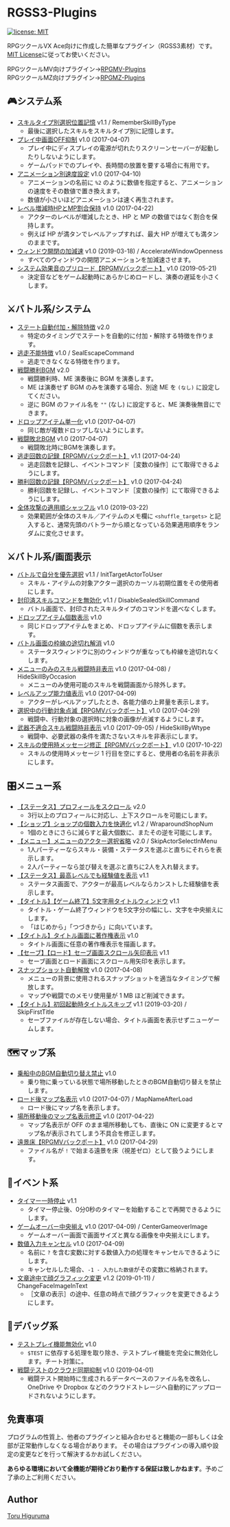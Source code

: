 # RGSS3-Plugins
[![license: MIT](https://img.shields.io/badge/license-MIT-blue.svg)](/LICENSE)

RPGツクールVX Ace向けに作成した簡単なプラグイン（RGSS3素材）です。
[MIT License](/LICENSE)に従ってお使いください。

RPGツクールMV向けプラグイン→[RPGMV-Plugins](https://git.io/tmv)  
RPGツクールMZ向けプラグイン→[RPGMZ-Plugins](https://github.com/neofuji/RPGMZ-Plugins)

## 🎮システム系
- [スキルタイプ別選択位置記憶](/system/last_skill.rb) v1.1 / RememberSkillByType
  - 最後に選択したスキルをスキルタイプ別に記憶します。
- [プレイ中画面OFF抑制](/system/display_required.rb) v1.0 (2017-04-07)
  - プレイ中にディスプレイの電源が切れたりスクリーンセーバーが起動したりしないようにします。
  - ゲームパッドでのプレイや、長時間の放置を要する場合に有用です。
- [アニメーション別速度設定](/system/animation_rate.rb) v1.0 (2017-04-10)
  - アニメーションの名前に `%2` のように数値を指定すると、アニメーションの速度をその数値で置き換えます。
  - 数値が小さいほどアニメーションは速く再生されます。
- [レベル増減時HPとMP割合保持](/system/preserve_mhp.rb) v1.0 (2017-04-22)
  - アクターのレベルが増減したとき、HP と MP の数値ではなく割合を保持します。
  - 例えば HP が満タンでレベルアップすれば、最大 HP が増えても満タンのままです。
- [ウィンドウ開閉の加減速](/system/accelerate_openness.rb) v1.0 (2019-03-18) / AccelerateWindowOpenness
  - すべてのウィンドウの開閉アニメーションを加減速させます。
- [システム効果音のプリロード【RPGMVバックポート】](/system/preload_important_sounds.rb) v1.0 (2019-05-21)
  - 決定音などをゲーム起動時にあらかじめロードし、演奏の遅延を小さくします。

## ⚔バトル系/システム
- [ステート自動付加・解除特徴](/battle/state_feature.rb) v2.0
  - 特定のタイミングでステートを自動的に付加・解除する特徴を作ります。
- [逃走不能特徴](/battle/escape_feature.rb) v1.0 / SealEscapeCommand
  - 逃走できなくなる特徴を作ります。
- [戦闘勝利BGM](/battle/victory_bgm.rb) v2.0
  - 戦闘勝利時、ME 演奏後に BGM を演奏します。
  - ME は演奏せず BGM のみを演奏する場合、別途 ME を `(なし)` に設定してください。
  - 逆に BGM のファイル名を `""` (なし) に設定すると、ME 演奏後無音にできます。
- [ドロップアイテム単一化](/battle/unique_dropitem.rb) v1.0 (2017-04-07)
  - 同じ敵が複数ドロップしないようにします。
- [戦闘敗北BGM](/battle/defeat_bgm.rb) v1.0 (2017-04-07)
  - 戦闘敗北時にBGMを演奏します。
- [逃走回数の記録【RPGMVバックポート】](/battle/escape_count.rb) v1.1 (2017-04-24)
  - 逃走回数を記録し、イベントコマンド［変数の操作］にて取得できるようにします。
- [勝利回数の記録【RPGMVバックポート】](/battle/win_count.rb) v1.0 (2017-04-24)
  - 勝利回数を記録し、イベントコマンド［変数の操作］にて取得できるようにします。
- [全体攻撃の適用順シャッフル](/battle/shuffle_targets.rb) v1.0 (2019-03-22)
  - 効果範囲が全体のスキル／アイテムのメモ欄に `<shuffle_targets>` と記入すると、通常先頭のバトラーから順となっている効果適用順序をランダムに変化させます。

## ⚔バトル系/画面表示
- [バトルで自分を優先選択](/battle/select_me.rb) v1.1 / InitTargetActorToUser
  - スキル・アイテムの対象アクター選択のカーソル初期位置をその使用者にします。
- [封印済スキルコマンドを無効化](/battle/sealed_skillcommand.rb) v1.1 / DisableSealedSkillCommand
  - バトル画面で、封印されたスキルタイプのコマンドを選べなくします。
- [ドロップアイテム個数表示](/battle/num_dropitems.rb) v1.0
  - 同じドロップアイテムをまとめ、ドロップアイテムに個数を表示します。
- [バトル画面の枠線の途切れ解消](/battle/battle_border.rb) v1.0
  - ステータスウィンドウに別のウィンドウが重なっても枠線を途切れなくします。
- [メニューのみのスキル戦闘時非表示](/battle/exclude_menuskill.rb) v1.0 (2017-04-08) / HideSkillByOccasion
  - メニューのみ使用可能のスキルを戦闘画面から除外します。
- [レベルアップ能力値表示](/battle/display_paramup.rb) v1.0 (2017-04-09)
  - アクターがレベルアップしたとき、各能力値の上昇量を表示します。
- [選択中の行動対象点滅【RPGMVバックポート】](/battle/selection_effect.rb) v1.0 (2017-04-29)
  - 戦闘中、行動対象の選択時に対象の画像が点滅するようにします。
- [武器不適合スキル戦闘時非表示](/battle/hideby_wtype.rb) v1.0 (2017-09-05) / HideSkillByWtype
  - 戦闘中、必要武器の条件を満たさないスキルを非表示にします。
- [スキルの使用時メッセージ修正【RPGMVバックポート】](/battle/skill_message.rb) v1.0 (2017-10-22)
  - スキルの使用時メッセージ 1 行目を空にすると、使用者の名前を非表示にします。

## 🎛メニュー系
- [【ステータス】プロフィールをスクロール](/menu/profile_scroll.rb) v2.0
  - 3行以上のプロフィールに対応し、上下スクロールを可能にします。
- [【ショップ】ショップの個数入力を快適化](/menu/shop_number.rb) v1.2 / WraparoundShopNum
  - 1個のときにさらに減らすと最大個数に、またその逆を可能にします。
- [【メニュー】メニューのアクター選択省略](/menu/quick_swap.rb) v2.0 / SkipActorSelectInMenu
  - 1人パーティーならスキル・装備・ステータスを選ぶと直ちにそれらを表示します。
  - 2人パーティーなら並び替えを選ぶと直ちに2人を入れ替えます。
- [【ステータス】最高レベルでも経験値を表示](/menu/max_exp.rb) v1.1
  - ステータス画面で、アクターが最高レベルならカンストした経験値を表示します。
- [【タイトル】【ゲーム終了】5文字用タイトルウィンドウ](/menu/title_5.rb) v1.1
  - タイトル・ゲーム終了ウィンドウを5文字分の幅にし、文字を中央揃えにします。
  - 「はじめから」「つづきから」に向いています。
- [【タイトル】タイトル画面に著作権表示](/menu/title_copyright.rb) v1.0
  - タイトル画面に任意の著作権表示を描画します。
- [【セーブ】【ロード】セーブ画面スクロール矢印表示](/menu/save_arrow.rb) v1.1
  - セーブ画面とロード画面にスクロール用矢印を表示します。
- [スナップショット自動解放](/menu/dispose_snapshot.rb) v1.0 (2017-04-08)
  - メニューの背景に使用されるスナップショットを適当なタイミングで解放します。
  - マップや戦闘でのメモリ使用量が 1 MB ほど削減できます。
- [【タイトル】初回起動時タイトルスキップ](/menu/skip_first_title.rb) v1.1 (2019-03-20) / SkipFirstTitle
  - セーブファイルが存在しない場合、タイトル画面を表示せずニューゲームします。

## 🗺マップ系
- [乗船中のBGM自動切り替え禁止](/map/riding_nonautoplay.rb) v1.0
  - 乗り物に乗っている状態で場所移動したときのBGM自動切り替えを禁止します。
- [ロード後マップ名表示](/map/loaded_mapname.rb) v1.0 (2017-04-07) / MapNameAfterLoad
  - ロード後にマップ名を表示します。
- [場所移動後のマップ名表示修正](/map/name_display.rb) v1.0 (2017-04-22)
  - マップ名表示が OFF のまま場所移動しても、直後に ON に変更するとマップ名が表示されてしまう不具合を修正します。
- [遠景床【RPGMVバックポート】](/map/zero_parallax.rb) v1.0 (2017-04-29)
  - ファイル名が `!` で始まる遠景を床（視差ゼロ）として扱うようにします。

## 💬イベント系
- [タイマー一時停止](/event/timer_resume.rb) v1.1
  - タイマー停止後、0分0秒のタイマーを始動することで再開できるようにします。
- [ゲームオーバー中央揃え](/event/center_gameover.rb) v1.0 (2017-04-09) / CenterGameoverImage
  - ゲームオーバー画面で画面サイズと異なる画像を中央揃えにします。
- [数値入力キャンセル](/event/num_cancel.rb) v1.0 (2017-04-09)
  - 名前に `?` を含む変数に対する数値入力の処理をキャンセルできるようにします。
  - キャンセルした場合、`-1 - 入力した数値`がその変数に格納されます。
- [文章途中で顔グラフィック変更](/event/change_face_image_in_text.rb) v1.2 (2019-01-11) / ChangeFaceImageInText
  - ［文章の表示］の途中、任意の時点で顔グラフィックを変更できるようにします。

## 🦋デバッグ系
- [テストプレイ機能無効化](/map/disable_testplay.rb) v1.0
  - `$TEST` に依存する処理を取り除き、テストプレイ機能を完全に無効化します。チート対策に。
- [戦闘テストのクラウド同期抑制](/system/drop_btest_database.rb) v1.0 (2019-04-01)
  - 戦闘テスト開始時に生成されるデータベースのファイル名を改名し、OneDrive や Dropbox などのクラウドストレージへ自動的にアップロードされないようにします。

## 免責事項
プログラムの性質上、他者のプラグインと組み合わせると機能の一部もしくは全部が正常動作しなくなる場合があります。
その場合はプラグインの導入順や設定の変更などを行って解決するかお試しください。

**あらゆる環境において全機能が期待どおり動作する保証は致しかねます**。予めご了承の上ご利用ください。

## Author
[Toru Higuruma](https://github.com/neofuji)

